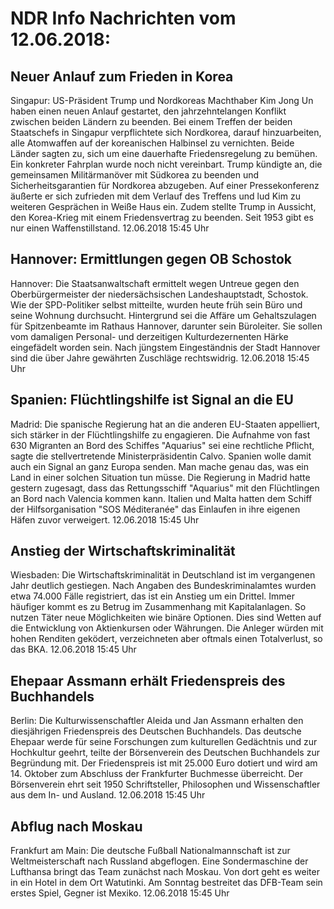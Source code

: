 # NDR Info Nachrichten vom 12.06.2018:


## Neuer Anlauf zum Frieden in Korea
Singapur:	US-Präsident Trump und Nordkoreas Machthaber Kim Jong Un haben einen neuen Anlauf gestartet, den jahrzehntelangen Konflikt zwischen beiden Ländern zu beenden. Bei einem Treffen der beiden Staatschefs in Singapur verpflichtete sich Nordkorea, darauf hinzuarbeiten, alle Atomwaffen auf der koreanischen Halbinsel zu vernichten. Beide Länder sagten zu, sich um eine dauerhafte Friedensregelung zu bemühen. Ein konkreter Fahrplan wurde noch nicht vereinbart. Trump kündigte an, die gemeinsamen Militärmanöver mit Südkorea zu beenden und Sicherheitsgarantien für Nordkorea abzugeben. Auf einer Pressekonferenz äußerte er sich zufrieden mit dem Verlauf des Treffens und lud Kim zu weiteren Gesprächen in Weiße Haus ein. Zudem stellte Trump in Aussicht, den Korea-Krieg mit einem Friedensvertrag zu beenden. Seit 1953 gibt es nur einen Waffenstillstand. 12.06.2018 15:45 Uhr 

## Hannover: Ermittlungen gegen OB Schostok
Hannover: Die Staatsanwaltschaft ermittelt wegen Untreue gegen den Oberbürgermeister der niedersächsischen Landeshauptstadt, Schostok. Wie der SPD-Politiker selbst mitteilte, wurden heute früh sein Büro und seine Wohnung durchsucht. Hintergrund sei die Affäre um Gehaltszulagen für Spitzenbeamte im Rathaus Hannover, darunter sein Büroleiter. Sie sollen vom damaligen Personal- und derzeitigen Kulturdezernenten Härke eingefädelt worden sein. Nach jüngstem Eingeständnis der Stadt Hannover sind die über Jahre gewährten Zuschläge rechtswidrig. 12.06.2018 15:45 Uhr 

## Spanien: Flüchtlingshilfe ist Signal an die EU
Madrid: Die spanische Regierung hat an die anderen EU-Staaten appelliert, sich stärker in der Flüchtlingshilfe zu engagieren. Die Aufnahme von fast 630 Migranten an Bord des Schiffes "Aquarius" sei eine rechtliche Pflicht, sagte die stellvertretende Ministerpräsidentin Calvo. Spanien wolle damit auch ein Signal an ganz Europa senden. Man mache genau das, was ein Land in einer solchen Situation tun müsse. Die Regierung in Madrid hatte gestern zugesagt, dass das Rettungsschiff "Aquarius" mit den Flüchtlingen an Bord nach Valencia kommen kann. Italien und Malta hatten dem Schiff der Hilfsorganisation "SOS Méditeranée" das Einlaufen in ihre eigenen Häfen zuvor verweigert. 12.06.2018 15:45 Uhr 

## Anstieg der Wirtschaftskriminalität
Wiesbaden:	Die Wirtschaftskriminalität in Deutschland ist im vergangenen Jahr deutlich gestiegen. Nach Angaben des Bundeskriminalamtes wurden etwa 74.000 Fälle registriert, das ist ein Anstieg um ein Drittel. Immer häufiger kommt es zu Betrug im Zusammenhang mit Kapitalanlagen. So nutzen Täter neue Möglichkeiten wie binäre Optionen. Dies sind Wetten auf die Entwicklung von Aktienkursen oder Währungen. Die Anleger würden mit hohen Renditen geködert, verzeichneten aber oftmals einen Totalverlust, so das BKA. 12.06.2018 15:45 Uhr 

## Ehepaar Assmann erhält Friedenspreis des Buchhandels
Berlin: Die Kulturwissenschaftler Aleida und Jan Assmann erhalten den diesjährigen Friedenspreis des Deutschen Buchhandels. Das deutsche Ehepaar werde für seine Forschungen zum kulturellen Gedächtnis und zur Hochkultur geehrt, teilte der Börsenverein des Deutschen Buchhandels zur Begründung mit. Der Friedenspreis ist mit 25.000 Euro dotiert und wird am 14. Oktober zum Abschluss der Frankfurter Buchmesse überreicht. Der Börsenverein ehrt seit 1950 Schriftsteller, Philosophen und Wissenschaftler aus dem In- und Ausland. 12.06.2018 15:45 Uhr 

## Abflug nach Moskau
Frankfurt am Main: Die deutsche Fußball Nationalmannschaft ist zur Weltmeisterschaft nach Russland abgeflogen. Eine Sondermaschine der Lufthansa bringt das Team zunächst nach Moskau. Von dort geht es weiter in ein Hotel in dem Ort Watutinki. Am Sonntag bestreitet das DFB-Team sein erstes Spiel, Gegner ist Mexiko. 12.06.2018 15:45 Uhr 
